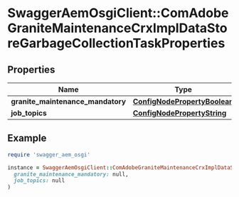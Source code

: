 # SwaggerAemOsgiClient::ComAdobeGraniteMaintenanceCrxImplDataStoreGarbageCollectionTaskProperties

## Properties

| Name | Type | Description | Notes |
| ---- | ---- | ----------- | ----- |
| **granite_maintenance_mandatory** | [**ConfigNodePropertyBoolean**](ConfigNodePropertyBoolean.md) |  | [optional] |
| **job_topics** | [**ConfigNodePropertyString**](ConfigNodePropertyString.md) |  | [optional] |

## Example

```ruby
require 'swagger_aem_osgi'

instance = SwaggerAemOsgiClient::ComAdobeGraniteMaintenanceCrxImplDataStoreGarbageCollectionTaskProperties.new(
  granite_maintenance_mandatory: null,
  job_topics: null
)
```

